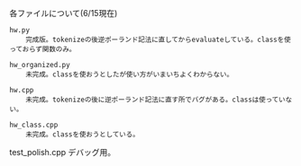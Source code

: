 各ファイルについて(6/15現在)

    hw.py
        完成版。tokenizeの後逆ポーランド記法に直してからevaluateしている。classを使っておらず関数のみ。

    hw_organized.py
        未完成。classを使おうとしたが使い方がいまいちよくわからない。

    hw.cpp
        未完成。tokenizeの後に逆ポーランド記法に直す所でバグがある。classは使っていない。

    hw_class.cpp
        未完成。classを使おうとしている。

   test_polish.cpp
        デバッグ用。
